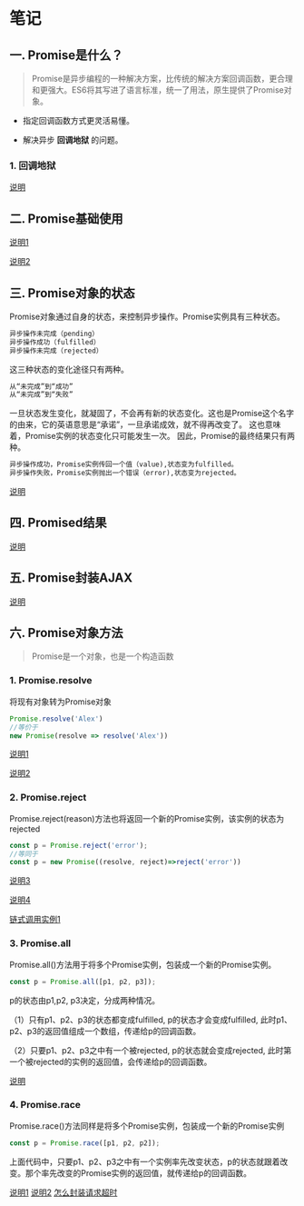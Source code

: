 # 笔记

## 一. Promise是什么？

> Promise是异步编程的一种解决方案，比传统的解决方案回调函数，更合理和更强大。ES6将其写进了语言标准，统一了用法，原生提供了Promise对象。

- 指定回调函数方式更灵活易懂。

- 解决异步 **回调地狱** 的问题。

### 1. 回调地狱

[说明](./01.html)

## 二. Promise基础使用

[说明1](./02_1.html)

[说明2](./02_2.html)

## 三. Promise对象的状态

Promise对象通过自身的状态，来控制异步操作。Promise实例具有三种状态。

```txt
异步操作未完成（pending）
异步操作成功（fulfilled）
异步操作未完成（rejected）
```

这三种状态的变化途径只有两种。

```txt
从“未完成”到“成功”
从“未完成”到“失败”
```

一旦状态发生变化，就凝固了，不会再有新的状态变化。这也是Promise这个名字的由来，它的英语意思是“承诺”，一旦承诺成效，就不得再改变了。
这也意味着，Promise实例的状态变化只可能发生一次。
因此，Promise的最终结果只有两种。

```txt
异步操作成功，Promise实例传回一个值（value),状态变为fulfilled。
异步操作失败，Promise实例抛出一个错误（error),状态变为rejected。
```

[说明](./03_1.html)

## 四. Promised结果

[说明](./04_1.html)

## 五. Promise封装AJAX

[说明](./05_1.html)

## 六. Promise对象方法

> Promise是一个对象，也是一个构造函数

### 1. Promise.resolve

将现有对象转为Promise对象

```js
Promise.resolve('Alex')
//等价于
new Promise(resolve => resolve('Alex'))
```

[说明1](./06_1.html)

[说明2](./06_2.html)

### 2. Promise.reject

Promise.reject(reason)方法也将返回一个新的Promise实例，该实例的状态为rejected

```js
const p = Promise.reject('error');
//等同于
const p = new Promise((resolve, reject)=>reject('error'))
```

[说明3](./06_3.html)

[说明4](./06_4.html)

[链式调用实例1](./06_5.html)



### 3. Promise.all

Promise.all()方法用于将多个Promise实例，包装成一个新的Promise实例。

```js
const p = Promise.all([p1, p2, p3]);

```

p的状态由p1,p2, p3决定，分成两种情况。

（1）只有p1、p2、p3的状态都变成fulfilled, p的状态才会变成fulfilled, 此时p1、p2、p3的返回值组成一个数组，传递给p的回调函数。

（2）只要p1、p2、p3之中有一个被rejected, p的状态就会变成rejected, 此时第一个被rejected的实例的返回值，会传递给p的回调函数。

[说明](./06_6.html)

### 4. Promise.race

Promise.race()方法同样是将多个Promise实例，包装成一个新的Promise实例

```js
const p = Promise.race([p1, p2, p2]);
```

上面代码中，只要p1、p2、p3之中有一个实例率先改变状态，p的状态就跟着改变。那个率先改变的Promise实例的返回值，就传递给p的回调函数。

[说明1](./06_7.html)
[说明2](./06_8.html)
[怎么封装请求超时](./06_9.html)
